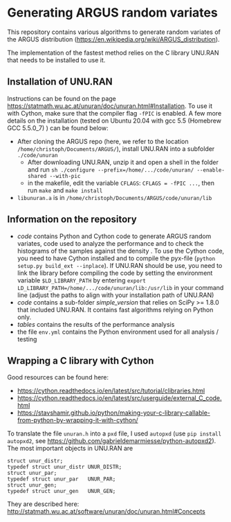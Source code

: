 # Generating ARGUS random variates

This repository contains various algorithms to generate random variates of the ARGUS distribution (https://en.wikipedia.org/wiki/ARGUS_distribution).

The implementation of the fastest method relies on the C library UNU.RAN that needs to be installed to use it. 

## Installation of UNU.RAN

Instructions can be found on the page https://statmath.wu.ac.at/unuran/doc/unuran.html#Installation. To use it with Cython, make sure that the compiler flag `-fPIC` is enabled. A few more details on the installation (tested on Ubuntu 20.04 with gcc 5.5 (Homebrew GCC 5.5.0_7) ) can be found below:

- After cloning the ARGUS repo (here, we refer to the location `/home/christoph/Documents/ARGUS/`), install UNU.RAN into a subfolder `./code/unuran`
  - After downloading UNU.RAN, unzip it and open a shell in the folder and run `sh ./configure --prefix=/home/.../code/unuran/ --enable-shared --with-pic`
  - in the makefile, edit the variable `CFLAGS`: `CFLAGS = -fPIC ...`, then run `make` and `make install`
- `libunuran.a` is in `/home/christoph/Documents/ARGUS/code/unuran/lib`

## Information on the repository

- *code* contains Python and Cython code to generate ARGUS random variates, code used to analyze the performance and to check the histograms of the samples against the density . To use the Cython code, you need to have Cython installed and to compile the pyx-file (`python setup.py build_ext --inplace`). If UNU.RAN should be use, you need to link the library before compiling the code by setting the environment variable `$LD_LIBRARY_PATH` by entering `export LD_LIBRARY_PATH=/home/.../code/unuran/lib:/usr/lib` in your command line (adjust the paths to align with your installation path of UNU.RAN)
- *code* contains a sub-folder *simple_version* that relies on SciPy >= 1.8.0 that included UNU.RAN. It contains fast algorithms relying on Python only.
- *tables* contains the results of the performance analysis
- the file `env.yml` contains the Python environment used for all analysis / testing

## Wrapping a C library with Cython

Good resources can be found here:

- https://cython.readthedocs.io/en/latest/src/tutorial/clibraries.html
- https://cython.readthedocs.io/en/latest/src/userguide/external_C_code.html
- https://stavshamir.github.io/python/making-your-c-library-callable-from-python-by-wrapping-it-with-cython/

To translate the file `unuran.h` into a `pxd` file, I used `autopxd` (use `pip install autopxd2`, see https://github.com/gabrieldemarmiesse/python-autopxd2). The most important objects in UNU.RAN are

```
struct unur_distr;                       
typedef struct unur_distr UNUR_DISTR;
struct unur_par;                         
typedef struct unur_par   UNUR_PAR;
struct unur_gen;                         
typedef struct unur_gen   UNUR_GEN;
```

They are described here: http://statmath.wu.ac.at/software/unuran/doc/unuran.html#Concepts
